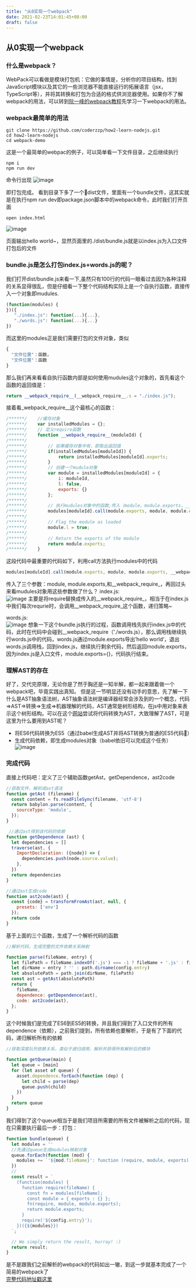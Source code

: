 ```yaml
---
title: "从0实现一个webpack"
date: 2021-02-23T14:01:45+08:00
draft: false
---
```


## 从0实现一个webpack  
### 什么是webpack？
WebPack可以看做是模块打包机：它做的事情是，分析你的项目结构，找到JavaScript模块以及其它的一些浏览器不能直接运行的拓展语言（jsx，TypeScript等），并将其转换和打包为合适的格式供浏览器使用。如果你不了解webpack的用法，可以转到[阮一峰的webpack教程](https://github.com/ruanyf/webpack-demos)先学习一下webpack的用法。
### webpack最简单的用法    
``` shell
git clone https://github.com/coderzzp/how2-learn-nodejs.git
cd how2-learn-nodejs
cd webpack-demo
```
这是一个最简单的webpac的例子，可以简单看一下文件目录，之后继续执行
```shell
npm i 
npm run dev
```
命令行出现
![image](https://user-images.githubusercontent.com/24691802/42312561-303901e4-8073-11e8-98ea-1947620c07c5.png)

即打包完成。
看到目录下多了一个dist文件，里面有一个bundle文件，这其实就是在执行npm run dev即package.json脚本中的webpack命令，此时我们打开页面
```shell
open index.html
```
![image](https://user-images.githubusercontent.com/24691802/42312674-869ec320-8073-11e8-93a6-1cb24fdb0d51.png)

页面输出hello world~，显然页面里的./dist/bundle.js就是以index.js为入口文件打包后的文件
### bundle.js是怎么打包index.js+words.js的呢？
我们打开dist/bundle.js来看一下,虽然只有100行的代码一眼看过去因为各种注释的关系显得很乱，但是仔细看一下整个代码结构实际上是一个自执行函数，直接传入一个对象即mudules.
```javascript
(function(modules) {
})({
   "./index.js": function(...){...},
   "./words.js": function(...){...}
})
```
而这里的modules正是我们需要打包的文件对象，类似
```javascript
{
  "文件位置"：函数，
  "文件位置"：函数
}
```
那么我们再来看看自执行函数内部是如何使用mudules这个对象的，首先看这个函数的返回值是：
```javascript
return __webpack_require__(__webpack_require__.s = "./index.js");
```
接着看_webpack_require__这个最核心的函数：
```javascript
/******/ 	//缓存对象
/******/    var installedModules = {};
/******/ 	// 定义require函数
/******/ 	function __webpack_require__(moduleId) {
/******/
/******/ 		// 如果缓存对象中有，即取出返回值
/******/ 		if(installedModules[moduleId]) {
/******/ 			return installedModules[moduleId].exports;
/******/ 		}
/******/ 		// 创建一个mudule对象
/******/ 		var module = installedModules[moduleId] = {
/******/ 			i: moduleId,
/******/ 			l: false,
/******/ 			exports: {}
/******/ 		};
/******/
/******/ 		// 执行mudules对象中的函数,传入（module，module.exports，__webpack_require__）
/******/ 		modules[moduleId].call(module.exports, module, module.exports, __webpack_require__);
/******/
/******/ 		// Flag the module as loaded
/******/ 		module.l = true;
/******/
/******/ 		// Return the exports of the module
/******/ 		return module.exports;
/******/ 	}
```
这段代码中最重要的代码如下，利用call方法执行modules中的代码
```javascript
modules[moduleId].call(module.exports, module, module.exports, __webpack_require__);
```
传入了三个参数：module, module.exports,和__webpack_require_，再回过头来看mudules对象用这些参数做了什么？
index.js:  
![image](https://user-images.githubusercontent.com/24691802/42315673-9cb7a076-807a-11e8-96a7-86e61dbd95ed.png)
主要是将require替换成传入的__webpack_require_，相当于在index.js中我们每次requrie时，会调用__webpack_require_这个函数，递归策略~  

words.js:  
![image](https://user-images.githubusercontent.com/24691802/42315727-c197b688-807a-11e8-93bc-5f13b2e50a98.png)
想象一下这个bundle.js执行的过程，函数调用栈先执行index.js中的代码，此时在代码中会碰到__webpack_require（'./words.js），那么调用栈继续执行words.js中的代码，words.js通过module.exports导出’hello world‘，退出words.js调用栈，回到index.js，继续执行剩余代码，然后返回module.exports，因为index.js是入口文件，module.exports={}，代码执行结束。
### 理解AST的存在
好了，交代完原理，无论你是了然于胸还是一知半解，都一起来跟着做一个webpack吧，毕竟实践出真知。
但是这一节明显还没有动手的意思，先了解一下什么是AST抽象语法树，AST抽象语法树是编译器经常会涉及到的一个概念，代码=>AST=>转换=>生成=>机器理解的代码，AST通常是树形结构，在js中用对象来表示这个树形结构。可以在这个[网站](http://esprima.org/demo/parse.html#)尝试将代码转换为AST，大致理解了AST，可是这里为什么要用到AST呢？  
- 将ES6代码转换为ES5（通过babel生成AST并将AST转换为普通的ES5代码）
- 生成代码依赖，即生成modules对象（babel依旧可以完成这个任务）
![image](https://user-images.githubusercontent.com/24691802/42318033-6dc482f6-8080-11e8-8ad2-61beac75a7e4.png)
### 完成代码
直接上代码吧：定义了三个辅助函数getAst，getDependence，ast2code  
```javascript
//获取文件，解析成ast语法
function getAst (filename) {
  const content = fs.readFileSync(filename, 'utf-8')
  return babylon.parse(content, {
    sourceType: 'module',
  });
}

 //通过ast得到该代码的依赖 
function getDependence (ast) {
  let dependencies = []
  traverse(ast, {
    ImportDeclaration: ({node}) => {
      dependencies.push(node.source.value);
    },
  })
  return dependencies
}

//通过ast生成code
function ast2code(ast) {
  const {code} = transformFromAst(ast, null, {
    presets: ['env']
  });
  return code
}
```
基于上面的三个函数，生成了一个解析代码的函数
```javascript
//解析代码，生成完整的文件依赖关系映射

function parse(fileName, entry) {
  let filePath = fileName.indexOf('.js') === -1 ? fileName + '.js' : fileName
  let dirName = entry ? '' : path.dirname(config.entry)
  let absolutePath = path.join(dirName, filePath)
  const ast = getAst(absolutePath)
  return {
    fileName,
    dependence: getDependence(ast),
    code: ast2code(ast),
  };
}
```
这个时候我们是完成了ES6到ES5的转换，并且我们得到了入口文件的所有dependence（依赖），之前我们提到，所有依赖也要解析，于是有了下面的代码，递归解析所有的依赖
```javascript
//获取深度队列依赖关系，类似于递归调用，解析并获得所有解析后的模块

function getQueue(main) {
  let queue = [main]
  for (let asset of queue) {
    asset.dependence.forEach(function (dep) {
      let child = parse(dep)
      queue.push(child)
    })
  }
  return queue
}
```
我们得到了这个queue相当于是我们项目所需要的所有文件被解析之后的代码，现在只需要执行最后一步：打包：
```javascript
function bundle(queue) {
  let modules = ''
  //先通过queue生成modules映射对象
  queue.forEach(function (mod) {
    modules += `'${mod.fileName}': function (require, module, exports) { ${mod.code} },`
  })
  //
  const result = `
    (function(modules) {
      function require(fileName) {
        const fn = modules[fileName];
        const module = { exports : {} };
        fn(require, module, module.exports);
        return module.exports;
      }
      require('${config.entry}');
    })({${modules}})
  `;

  // We simply return the result, hurray! :)
  return result;
}
```
是不是跟我们之前解析的webpack的代码如出一辙，到这一步就基本完成了一个简易的webpack了  
[完整代码地址戳这里](https://github.com/coderzzp/how2-learn-nodejs/tree/master/webpack-come-true)




